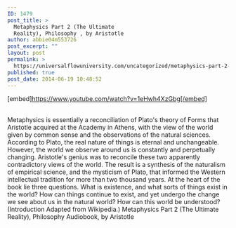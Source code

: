```yaml
---
ID: 1479
post_title: >
  Metaphysics Part 2 (The Ultimate
  Reality), Philosophy , by Aristotle
author: abbie04m553726
post_excerpt: ""
layout: post
permalink: >
  https://universalflowuniversity.com/uncategorized/metaphysics-part-2-the-ultimate-reality-philosophy-by-aristotle/
published: true
post_date: 2014-06-19 10:48:52
---
```

[embed]https://www.youtube.com/watch?v=1eHwh4XzGbg[/embed]</br></br>
<p>Metaphysics is essentially a reconciliation of Plato's theory of Forms that Aristotle acquired at the Academy in Athens, with the view of the world given by common sense and the observations of the natural sciences. According to Plato, the real nature of things is eternal and unchangeable. However, the world we observe around us is constantly and perpetually changing. Aristotle's genius was to reconcile these two apparently contradictory views of the world. The result is a synthesis of the naturalism of empirical science, and the mysticism of Plato, that informed the Western intellectual tradition for more than two thousand years. At the heart of the book lie three questions. What is existence, and what sorts of things exist in the world? How can things continue to exist, and yet undergo the change we see about us in the natural world? How can this world be understood? (Introduction Adapted from Wikipedia.)
Metaphysics Part 2 (The Ultimate Reality), Philosophy Audiobook, by Aristotle</p>